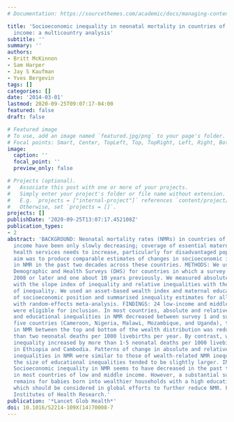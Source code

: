```yaml
---
# Documentation: https://sourcethemes.com/academic/docs/managing-content/

title: 'Socioeconomic inequality in neonatal mortality in countries of low and middle
  income: a multicountry analysis'
subtitle: ''
summary: ''
authors:
- Britt McKinnon
- Sam Harper
- Jay S Kaufman
- Yves Bergevin
tags: []
categories: []
date: '2014-03-01'
lastmod: 2020-09-25T09:07:17-04:00
featured: false
draft: false

# Featured image
# To use, add an image named `featured.jpg/png` to your page's folder.
# Focal points: Smart, Center, TopLeft, Top, TopRight, Left, Right, BottomLeft, Bottom, BottomRight.
image:
  caption: ''
  focal_point: ''
  preview_only: false

# Projects (optional).
#   Associate this post with one or more of your projects.
#   Simply enter your project's folder or file name without extension.
#   E.g. `projects = ["internal-project"]` references `content/project/deep-learning/index.md`.
#   Otherwise, set `projects = []`.
projects: []
publishDate: '2020-09-25T13:07:17.452108Z'
publication_types:
- 2
abstract: 'BACKGROUND: Neonatal mortality rates (NMRs) in countries of low and middle
  income have been only slowly decreasing; coverage of essential maternal and newborn
  health services needs to increase, particularly for disadvantaged populations. Our
  aim was to produce comparable estimates of changes in socioeconomic inequalities
  in NMR in the past two decades across these countries. METHODS: We used data from
  Demographic and Health Surveys (DHS) for countries in which a survey was done in
  2008 or later and one about 10 years previously. We measured absolute inequalities
  with the slope index of inequality and relative inequalities with the relative index
  of inequality. We used an asset-based wealth index and maternal education as measures
  of socioeconomic position and summarised inequality estimates for all included countries
  with random-effects meta-analysis. FINDINGS: 24 low-income and middle-income countries
  were eligible for inclusion. In most countries, absolute and relative wealth-related
  and educational inequalities in NMR decreased between survey 1 and survey 2. In
  five countries (Cameroon, Nigeria, Malawi, Mozambique, and Uganda), the difference
  in NMR between the top and bottom of the wealth distribution was reduced by more
  than two neonatal deaths per 1000 livebirths per year. By contrast, wealth-related
  inequality increased by more than 1·5 neonatal deaths per 1000 livebirths per year
  in Ethiopia and Cambodia. Patterns of change in absolute and relative educational
  inequalities in NMR were similar to those of wealth-related NMR inequalities, although
  the size of educational inequalities tended to be slightly larger. INTERPRETATION:
  Socioeconomic inequality in NMR seems to have decreased in the past two decades
  in most countries of low and middle income. However, a substantial survival advantage
  remains for babies born into wealthier households with a high educational level,
  which should be considered in global efforts to further reduce NMR. FUNDING: Canadian
  Institutes of Health Research.'
publication: '*Lancet Glob Health*'
doi: 10.1016/S2214-109X(14)70008-7
---
```

